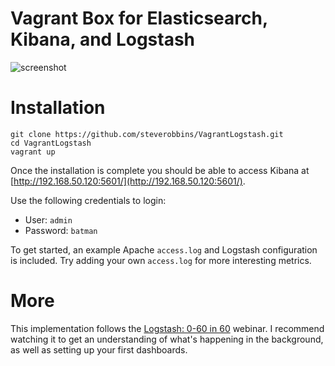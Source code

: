 Vagrant Box for Elasticsearch, Kibana, and Logstash
===

![screenshot](https://i.imgur.com/YcUS7ff.png)

# Installation

```
git clone https://github.com/steverobbins/VagrantLogstash.git
cd VagrantLogstash
vagrant up
```

Once the installation is complete you should be able to access Kibana at
[http://192.168.50.120:5601/](http://192.168.50.120:5601/).

Use the following credentials to login:

* User: `admin`
* Password: `batman`

To get started, an example Apache `access.log` and Logstash configuration is
included.  Try adding your own `access.log` for more interesting metrics.

# More

This implementation follows the [Logstash: 0-60 in 60](https://www.elastic.co/webinars/logstash-0-60-in-60)
webinar.  I recommend watching it to get an understanding of what's happening
in the background, as well as setting up your first dashboards.
